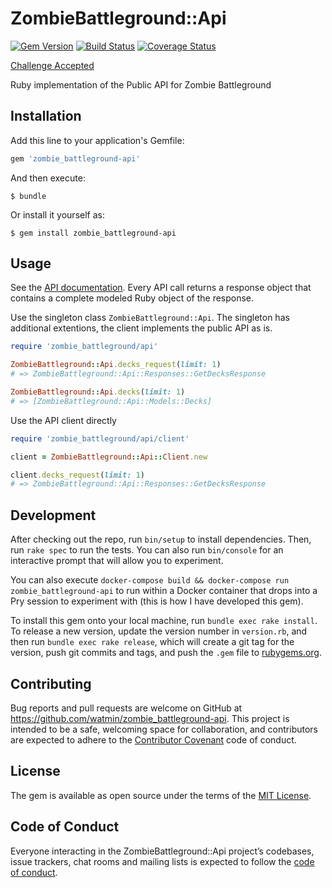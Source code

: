 # ZombieBattleground::Api

[![Gem Version](https://badge.fury.io/rb/zombie_battleground-api.svg)](https://badge.fury.io/rb/zombie_battleground-api)
[![Build Status](https://travis-ci.org/watmin/zombie_battleground-api.svg?branch=master)](https://travis-ci.org/watmin/zombie_battleground-api)
[![Coverage Status](https://coveralls.io/repos/github/watmin/zombie_battleground-api/badge.svg?branch=master)](https://coveralls.io/github/watmin/zombie_battleground-api?branch=master)

[Challenge Accepted](https://medium.com/loom-network/https-medium-com-loom-network-introducing-zombie-battleground-public-api-600-pack-giveaway-859fea0dc406)

Ruby implementation of the Public API for Zombie Battleground

## Installation

Add this line to your application's Gemfile:

```ruby
gem 'zombie_battleground-api'
```

And then execute:

    $ bundle

Or install it yourself as:

    $ gem install zombie_battleground-api

## Usage

See the [API documentation](https://www.rubydoc.info/gems/zombie_battleground-api/0.6.1).
Every API call returns a response object that contains a complete modeled Ruby object of the response.

Use the singleton class `ZombieBattleground::Api`. The singleton has additional extentions, the client implements the public API as is.

```ruby
require 'zombie_battleground/api'

ZombieBattleground::Api.decks_request(limit: 1)
# => ZombieBattleground::Api::Responses::GetDecksResponse

ZombieBattleground::Api.decks(limit: 1)
# => [ZombieBattleground::Api::Models::Decks]
```

Use the API client directly

```ruby
require 'zombie_battleground/api/client'

client = ZombieBattleground::Api::Client.new

client.decks_request(limit: 1)
# => ZombieBattleground::Api::Responses::GetDecksResponse
```

## Development

After checking out the repo, run `bin/setup` to install dependencies. Then, run `rake spec` to run the tests. You can also run `bin/console` for an interactive prompt that will allow you to experiment.

You can also execute `docker-compose build && docker-compose run zombie_battleground-api` to run within a Docker container that drops into a Pry session to experiment with (this is how I have developed this gem).

To install this gem onto your local machine, run `bundle exec rake install`. To release a new version, update the version number in `version.rb`, and then run `bundle exec rake release`, which will create a git tag for the version, push git commits and tags, and push the `.gem` file to [rubygems.org](https://rubygems.org).

## Contributing

Bug reports and pull requests are welcome on GitHub at https://github.com/watmin/zombie_battleground-api. This project is intended to be a safe, welcoming space for collaboration, and contributors are expected to adhere to the [Contributor Covenant](http://contributor-covenant.org) code of conduct.

## License

The gem is available as open source under the terms of the [MIT License](https://opensource.org/licenses/MIT).

## Code of Conduct

Everyone interacting in the ZombieBattleground::Api project’s codebases, issue trackers, chat rooms and mailing lists is expected to follow the [code of conduct](https://github.com/watmin/zombie_battleground-api/blob/master/CODE_OF_CONDUCT.md).

